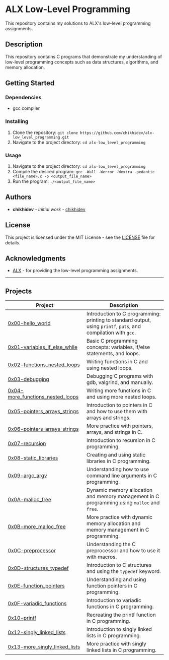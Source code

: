 
# ALX Low-Level Programming

This repository contains my solutions to ALX's low-level programming assignments.

## Description

This repository contains C programs that demonstrate my understanding of low-level programming concepts such as data structures, algorithms, and memory allocation.

## Getting Started

### Dependencies

* gcc compiler

### Installing

1. Clone the repository: `git clone https://github.com/chikhidev/alx-low_level_programming.git`
2. Navigate to the project directory: `cd alx-low_level_programming`

### Usage

1. Navigate to the project directory: `cd alx-low_level_programming`
2. Compile the desired program: `gcc -Wall -Werror -Wextra -pedantic <file_name>.c -o <output_file_name>`
3. Run the program: `./<output_file_name>`

## Authors

* **chikhidev** - *Initial work* - [chikhidev](https://github.com/chikhidev)

## License

This project is licensed under the MIT License - see the [LICENSE](LICENSE) file for details.



## Acknowledgments

* [ALX](https://www.alxafrica.com/) - for providing the low-level programming assignments.

-------------------------------------------

## Projects

| Project | Description |
| ------- | ----------- |
| [0x00-hello_world](./0x00-hello_world) | Introduction to C programming: printing to standard output, using `printf`, `puts`, and compilation with `gcc`. |
| [0x01-variables_if_else_while](./0x01-variables_if_else_while) | Basic C programming concepts: variables, if/else statements, and loops. |
| [0x02-functions_nested_loops](./0x02-functions_nested_loops) | Writing functions in C and using nested loops. |
| [0x03-debugging](./0x03-debugging) | Debugging C programs with gdb, valgrind, and manually. |
| [0x04-more_functions_nested_loops](./0x04-more_functions_nested_loops) | Writing more functions in C and using more nested loops. |
| [0x05-pointers_arrays_strings](./0x05-pointers_arrays_strings) | Introduction to pointers in C and how to use them with arrays and strings. |
| [0x06-pointers_arrays_strings](./0x06-pointers_arrays_strings) | More practice with pointers, arrays, and strings in C. |
| [0x07-recursion](./0x07-recursion) | Introduction to recursion in C programming. |
| [0x08-static_libraries](./0x08-static_libraries) | Creating and using static libraries in C programming. |
| [0x09-argc_argv](./0x09-argc_argv) | Understanding how to use command line arguments in C programming. |
| [0x0A-malloc_free](./0x0A-malloc_free) | Dynamic memory allocation and memory management in C programming using `malloc` and `free`. |
| [0x0B-more_malloc_free](./0x0B-more_malloc_free) | More practice with dynamic memory allocation and memory management in C programming. |
| [0x0C-preprocessor](./0x0C-preprocessor) | Understanding the C preprocessor and how to use it with macros. |
| [0x0D-structures_typedef](./0x0D-structures_typedef) | Introduction to C structures and using the `typedef` keyword. |
| [0x0E-function_pointers](./0x0E-function_pointers) | Understanding and using function pointers in C programming. |
| [0x0F-variadic_functions](./0x0F-variadic_functions) | Introduction to variadic functions in C programming. |
| [0x10-printf](./0x10-printf) | Recreating the printf function in C programming. |
| [0x12-singly_linked_lists](./0x12-singly_linked_lists) | Introduction to singly linked lists in C programming. |
| [0x13-more_singly_linked_lists](./0x13-more_singly_linked_lists) | More practice with singly linked lists in C programming. |
